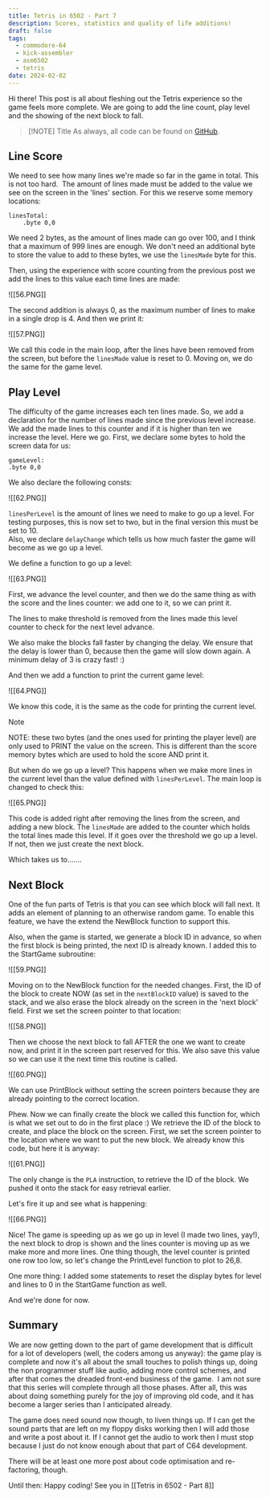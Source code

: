 ```yaml
---
title: Tetris in 6502 - Part 7
description: Scores, statistics and quality of life additions!
draft: false
tags:
  - commodore-64
  - kick-assembler
  - asm6502
  - tetris
date: 2024-02-02
---
```

Hi there! This post is all about fleshing out the Tetris experience so the game feels more complete. We are going to add the line count, play level and the showing of the next block to fall.  

> [!NOTE] Title
> As always, all code can be found on [GitHub](https://github.com/wiebow).  
  
## Line Score

We need to see how many lines we're made so far in the game in total. This is not too hard.  The amount of lines made must be added to the value we see on the screen in the 'lines' section. For this we reserve some memory locations:  

```
linesTotal:  
    .byte 0,0  
```

We need 2 bytes, as the amount of lines made can go over 100, and I think that a maximum of 999 lines are enough. We don't need an additional byte to store the value to add to these bytes, we use the `linesMade` byte for this.
  
Then, using the experience with score counting from the previous post we add the lines to this value each time lines are made:

![[56.PNG]]
  
The second addition is always 0, as the maximum number of lines to make in a single drop is 4. And then we print it:  

![[57.PNG]]

We call this code in the main loop, after the lines have been removed from the screen, but before the `linesMade` value is reset to 0.  Moving on, we do the same for the game level.  

## Play Level

The difficulty of the game increases each ten lines made. So, we add a declaration for the number of lines made since the previous level increase. We add the made lines to this counter and if it is higher than ten we increase the level. Here we go. First, we declare some bytes to hold the screen data for us:  

```
gameLevel:  
.byte 0,0
```

We also declare the following consts:  

![[62.PNG]]

`linesPerLevel` is the amount of lines we need to make to go up a level. For testing purposes, this is now set to two, but in the final version this must be set to 10.  
Also, we declare `delayChange` which tells us how much faster the game will become as we go up a level.
  
We define a function to go up a level:  

![[63.PNG]]

First, we advance the level counter, and then we do the same thing as with the score and the lines counter: we add one to it, so we can print it.
  
The lines to make threshold is removed from the lines made this level counter to check for the next level advance.
  
We also make the blocks fall faster by changing the delay. We ensure that the delay is lower than 0, because then the game will slow down again. A minimum delay of 3 is crazy fast! :) 
  
And then we add a function to print the current game level:

![[64.PNG]]

We know this code, it is the same as the code for printing the current level.
  

> [!NOTE]
> NOTE: these two bytes (and the ones used for printing the player level) are only used to PRINT the value on the screen. This is different than the score memory bytes which are used to hold the score AND print it.  

But when do we go up a level? This happens when we make more lines in the current level than the value defined with `linesPerLevel`.  The main loop is changed to check this:  

![[65.PNG]]

This code is added right after removing the lines from the screen, and adding a new block. The `linesMade` are added to the counter which holds the total lines made this level. If it goes over the threshold we go up a level. If not, then we just create the next block.  
  
Which takes us to.......  

## Next Block

One of the fun parts of Tetris is that you can see which block will fall next. It adds an element of planning to an otherwise random game. To enable this feature, we have the extend the NewBlock function to support this.
  
Also, when the game is started, we generate a block ID in advance, so when the first block is being printed, the next ID is already known. I added this to the StartGame subroutine:  


![[59.PNG]]
  
Moving on to the NewBlock function for the needed changes. First, the ID of the block to create NOW (as set in the `nextBlockID` value) is saved to the stack, and we also erase the block already on the screen in the 'next block' field. First we set the screen pointer to that location:  

![[58.PNG]]
 
Then we choose the next block to fall AFTER the one we want to create now, and print it in the screen part reserved for this. We also save this value so we can use it the next time this routine is called.  

![[60.PNG]]

We can use PrintBlock without setting the screen pointers because they are already pointing to the correct location.  
  
Phew. Now we can finally create the block we called this function for, which is what we set out to do in the first place :) We retrieve the ID of the block to create, and place the block on the screen. First, we set the screen pointer to the location where we want to put the new block. We already know this code, but here it is anyway:  

![[61.PNG]]

The only change is the `PLA` instruction, to retrieve the ID of the block. We pushed it onto the stack for easy retrieval earlier. 
  
Let's fire it up and see what is happening:  

![[66.PNG]]

Nice! The game is speeding up as we go up in level (I made two lines, yay!), the next block to drop is shown and the lines counter is moving up as we make more and more lines. One thing though, the level counter is printed one row too low, so let's change the PrintLevel function to plot to 26,8.
  
One more thing: I added some statements to reset the display bytes for level and lines to 0 in the StartGame function as well. 
  
And we're done for now.

## Summary

We are now getting down to the part of game development that is difficult for a lot of developers (well, the coders among us anyway): the game play is complete and now it's all about the small touches to polish things up, doing the non programmer stuff like audio, adding more control schemes, and after that comes the dreaded front-end business of the game.  I am not sure that this series will complete through all those phases. After all, this was about doing something purely for the joy of improving old code, and it has become a larger series than I anticipated already.  
  
The game does need sound now though, to liven things up. If I can get the sound parts that are left on my floppy disks working then I will add those and write a post about it. If I cannot get the audio to work then I must stop because I just do not know enough about that part of C64 development.  
  
There will be at least one more post about code optimisation and re-factoring, though.  
  
Until then: Happy coding! See you in [[Tetris in 6502 - Part 8]]
